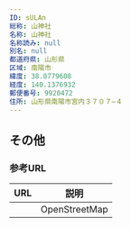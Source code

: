 ```yaml
---
ID: sULAn
総称: 山神社
名称: 山神社
名称読み: null
別名: null
都道府県: 山形県
区域: 南陽市
緯度: 38.0779608
経度: 140.1376932
郵便番号: 9920472
住所: 山形県南陽市宮内３７０７−４
---
```


## その他

### 参考URL

| URL | 説明          |
| --- | ------------- |
|     | OpenStreetMap |
